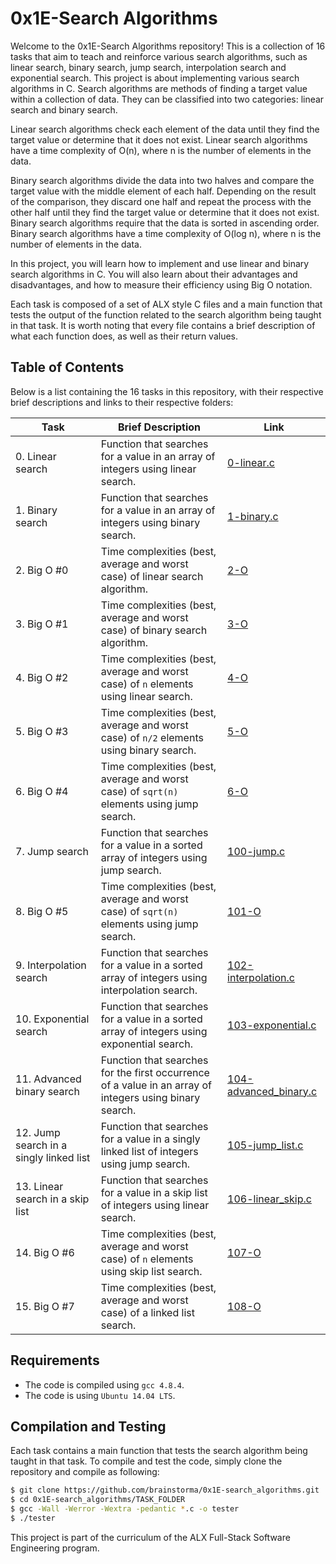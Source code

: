 # 0x1E-Search Algorithms

Welcome to the 0x1E-Search Algorithms repository! This is a collection of 16 tasks that aim to teach and reinforce various search algorithms, such as linear search, binary search, jump search, interpolation search and exponential search.
This project is about implementing various search algorithms in C. Search algorithms are methods of finding a target value within a collection of data. They can be classified into two categories: linear search and binary search.

Linear search algorithms check each element of the data until they find the target value or determine that it does not exist. Linear search algorithms have a time complexity of O(n), where n is the number of elements in the data.

Binary search algorithms divide the data into two halves and compare the target value with the middle element of each half. Depending on the result of the comparison, they discard one half and repeat the process with the other half until they find the target value or determine that it does not exist. Binary search algorithms require that the data is sorted in ascending order. Binary search algorithms have a time complexity of O(log n), where n is the number of elements in the data.

In this project, you will learn how to implement and use linear and binary search algorithms in C. You will also learn about their advantages and disadvantages, and how to measure their efficiency using Big O notation.

Each task is composed of a set of ALX style C files and a main function that tests the output of the function related to the search algorithm being taught in that task. It is worth noting that every file contains a brief description of what each function does, as well as their return values.

## Table of Contents

Below is a list containing the 16 tasks in this repository, with their respective brief descriptions and links to their respective folders:

| Task | Brief Description | Link |
|------|-------------------|------|
| 0. Linear search | Function that searches for a value in an array of integers using linear search. | [0-linear.c](./0-linear.c) |
| 1. Binary search | Function that searches for a value in an array of integers using binary search. | [1-binary.c](./1-binary.c) |
| 2. Big O #0 | Time complexities (best, average and worst case) of linear search algorithm. | [2-O](./2-O) |
| 3. Big O #1 | Time complexities (best, average and worst case) of binary search algorithm. | [3-O](./3-O) |
| 4. Big O #2 | Time complexities (best, average and worst case) of `n` elements using linear search. | [4-O](./4-O) |
| 5. Big O #3 | Time complexities (best, average and worst case) of `n/2` elements using binary search. | [5-O](./5-O) |
| 6. Big O #4 | Time complexities (best, average and worst case) of `sqrt(n)` elements using jump search. | [6-O](./6-O) |
| 7. Jump search | Function that searches for a value in a sorted array of integers using jump search. | [100-jump.c](./100-jump.c) |
| 8. Big O #5 | Time complexities (best, average and worst case) of `sqrt(n)` elements using jump search. | [101-O](./101-O) |
| 9. Interpolation search | Function that searches for a value in a sorted array of integers using interpolation search. | [102-interpolation.c](./102-interpolation.c) |
| 10. Exponential search | Function that searches for a value in a sorted array of integers using exponential search. | [103-exponential.c](./103-exponential.c) |
| 11. Advanced binary search | Function that searches for the first occurrence of a value in an array of integers using binary search. | [104-advanced_binary.c](./104-advanced_binary.c) |
| 12. Jump search in a singly linked list | Function that searches for a value in a singly linked list of integers using jump search. | [105-jump_list.c](./105-jump_list.c) |
| 13. Linear search in a skip list | Function that searches for a value in a skip list of integers using linear search. | [106-linear_skip.c](./106-linear_skip.c) |
| 14. Big O #6 | Time complexities (best, average and worst case) of `n` elements using skip list search. | [107-O](./107-O) |
| 15. Big O #7 | Time complexities (best, average and worst case) of a linked list search. | [108-O](./108-O) |

## Requirements

- The code is compiled using `gcc 4.8.4`.
- The code is using `Ubuntu 14.04 LTS`.

## Compilation and Testing

Each task contains a main function that tests the search algorithm being taught in that task. To compile and test the code, simply clone the repository and compile as following:

```bash
$ git clone https://github.com/brainstorma/0x1E-search_algorithms.git
$ cd 0x1E-search_algorithms/TASK_FOLDER
$ gcc -Wall -Werror -Wextra -pedantic *.c -o tester
$ ./tester
```


This project is part of the curriculum of the ALX Full-Stack Software Engineering program.
